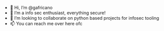 - 👋 Hi, I’m @gafricano
- 👀 I’m a info sec enthusiast, everything secure!
- 💞️ I’m looking to collaborate on python based projects for infosec tooling
- 📫 You can reach me over here ofc

<!---
gafricano/gafricano is a ✨ special ✨ repository because its `README.md` (this file) appears on your GitHub profile.
You can click the Preview link to take a look at your changes.
--->
